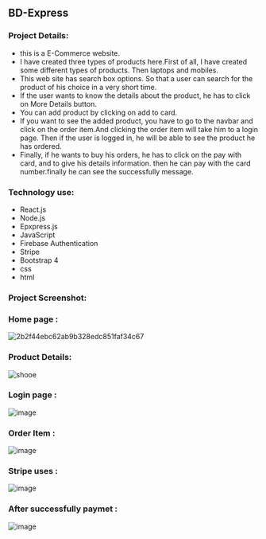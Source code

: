 ## BD-Express

### Project Details:

* this is a E-Commerce website.
* I have created three types of products here.First of all, I have created some different types of products.
  Then laptops and mobiles.
* This web site has search box options. So that a user can search for the product of his choice in a very short time.
* If the user wants to know the details about the product, he has to click on More Details button.
* You can add product by clicking on add to card.
* If you want to see the added product, you have to go to the navbar and click on the order item.And clicking the order item will take him to a login page.
Then if the user is logged in, he will be able to see the product he has ordered.
* Finally, if he wants to buy his orders, he has to click on the pay with card, and to give his details information. then he can pay with the card number.finally he can see the successfully message.

### Technology use:

* React.js
* Node.js
* Epxpress.js
* JavaScript
* Firebase Authentication
* Stripe
* Bootstrap 4
* css
* html

### Project Screenshot:

### Home page :

![2b2f44ebc62ab9b328edc851faf34c67](https://user-images.githubusercontent.com/67516342/122639612-a6ba1800-d0af-11eb-97a7-968be012da2a.jpeg)

### Product Details:
![shooe](https://user-images.githubusercontent.com/67516342/122639660-e97bf000-d0af-11eb-9b61-fb15fe5921a3.png)

### Login page :
![image](https://user-images.githubusercontent.com/67516342/122639737-6d35dc80-d0b0-11eb-8868-69054d069f1b.png)

### Order Item : 
![image](https://user-images.githubusercontent.com/67516342/122639744-7757db00-d0b0-11eb-8bb1-5c7882eaa476.png)

### Stripe uses :
![image](https://user-images.githubusercontent.com/67516342/122639748-7fb01600-d0b0-11eb-96cd-f5fec3bfc26e.png)

### After successfully paymet :
![image](https://user-images.githubusercontent.com/67516342/122640128-95263f80-d0b2-11eb-974f-99d0972770ed.png)



